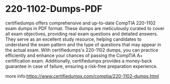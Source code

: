 # 220-1102-Dumps-PDF
certifiedumps offers comprehensive and up-to-date CompTIA 220-1102 exam dumps in PDF format. These dumps are meticulously curated to cover all exam objectives, providing real exam questions and detailed answers. They serve as an excellent study resource, helping candidates to understand the exam pattern and the type of questions that may appear in the actual exam. With certifiedumps's 220-1102 dumps, you can practice efficiently and enhance your chances of passing the CompTIA A+ certification exam. Additionally, certifiedumps provides a money-back guarantee in case of failure, ensuring a risk-free preparation experience.

more info:https://www.certifiedumps.com/comptia/220-1102-dumps.html
